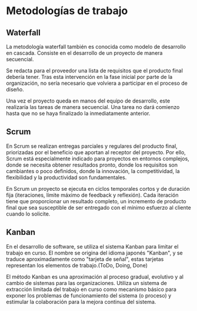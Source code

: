 # Metodologías de trabajo
## Waterfall
La metodología waterfall también es conocida como modelo de desarrollo en cascada. Consiste en el desarrollo de un proyecto de manera secuencial. 

Se redacta para el proveedor una lista de requisitos que el producto final debería tener. Tras esta intervención en la fase inicial por parte de la organización, no sería necesario que volviera a participar en el proceso de diseño. 

Una vez el proyecto queda en manos del equipo de desarrollo, este realizaría las tareas de manera secuencial. Una tarea no dará comienzo hasta que no se haya finalizado la inmediatamente anterior.

## Scrum
En Scrum se realizan entregas parciales y regulares del producto final, priorizadas por el beneficio que aportan al receptor del proyecto. Por ello, Scrum está especialmente indicado para proyectos en entornos complejos, donde se necesita obtener resultados pronto, donde los requisitos son cambiantes o poco definidos, donde la innovación, la competitividad, la flexibilidad y la productividad son fundamentales.

En Scrum un proyecto se ejecuta en ciclos temporales cortos y de duración fija (iteraciones, límite máximo de feedback y reflexión). Cada iteración tiene que proporcionar un resultado completo, un incremento de producto final que sea susceptible de ser entregado con el mínimo esfuerzo al cliente cuando lo solicite.

## Kanban
En el desarrollo de software, se utiliza el sistema Kanban para limitar el trabajo en curso. El nombre se origina del idioma japonés "Kanban", y se traduce aproximadamente como "tarjeta de señal", estas tarjetas representan los elementos de trabajo.(ToDo, Doing, Done)

El método Kanban es una aproximación al proceso gradual, evolutivo y al cambio de sistemas para las organizaciones. Utiliza un sistema de extracción limitada del trabajo en curso como mecanismo básico para exponer los problemas de funcionamiento del sistema (o proceso) y estimular la colaboración para la mejora continua del sistema.